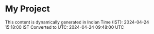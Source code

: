 # My Project

This content is dynamically generated in Indian Time (IST): 2024-04-24 15:18:00 IST
Converted to UTC: 2024-04-24 09:48:00 UTC
